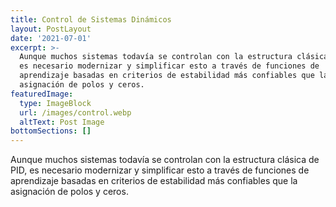 ```yaml
---
title: Control de Sistemas Dinámicos
layout: PostLayout
date: '2021-07-01'
excerpt: >-
  Aunque muchos sistemas todavía se controlan con la estructura clásica de PID,
  es necesario modernizar y simplificar esto a través de funciones de
  aprendizaje basadas en criterios de estabilidad más confiables que la
  asignación de polos y ceros.
featuredImage:
  type: ImageBlock
  url: /images/control.webp
  altText: Post Image
bottomSections: []
---
```

Aunque muchos sistemas todavía se controlan con la estructura clásica de PID, es necesario modernizar y simplificar esto a través de funciones de aprendizaje basadas en criterios de estabilidad más confiables que la asignación de polos y ceros.
